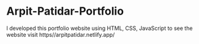 # Arpit-Patidar-Portfolio
I developed this portfolio website using HTML, CSS, JavaScript to see the website visit https//arpitpatidar.netlify.app/
